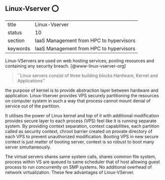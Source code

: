 ## Linux-Vserver :o:


|          |                                         |
| -------- | --------------------------------------- |
| title    | Linux-Vserver                           | 
| status   | 10                                      |
| section  | IaaS Management from HPC to hypervisors |
| keywords | IaaS Management from HPC to hypervisors |



Linux-VServers are used on web hosting services, pooling resources and
containing any security breach. [@www-linux-vserver-org]

> ``Linux servers consist of three building blocks Hardware, Kernel
> and Applications''

the purpose of kernel is to provide abstraction layer
between hardware and application. Linux-Vserver provides VPS securely
partitioning the resources on computer system in such a way that
process cannot mount denial of service out of the partition.
     
It utilises the power of Linux kernel and top of it with additional
modification provides secure layer to each process (VPS) feel like it
is running separate system.  By providing context separation, context
capabilities, each partition called as security context, chroot
barrier created on provate directory of each VPS to prevent
unauthorized modification. Booting VPS in new secure context is just
matter of booting server, context is so robust to boot many server
simultaneously.
     
The virtual servers shares same system calls, shares common file
system, process within VS are queued to same scheduler that of host
allowing guest process to run concurrently on SMP systems. No
additional overhead of network virtualization.  These few advantages
of Linux-VServer.

